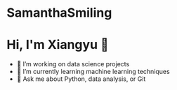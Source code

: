 # SamanthaSmiling
# Hi, I'm Xiangyu 👋

- 🔭 I’m working on data science projects
- 🌱 I’m currently learning machine learning techniques
- 💬 Ask me about Python, data analysis, or Git

